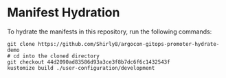 # Manifest Hydration

To hydrate the manifests in this repository, run the following commands:

```shell
git clone https://github.com/Shirly8/argocon-gitops-promoter-hydrate-demo
# cd into the cloned directory
git checkout 44d2090ad83586d93a3ce3f8b7dc6f6c1432543f
kustomize build ./user-configuration/development
```
